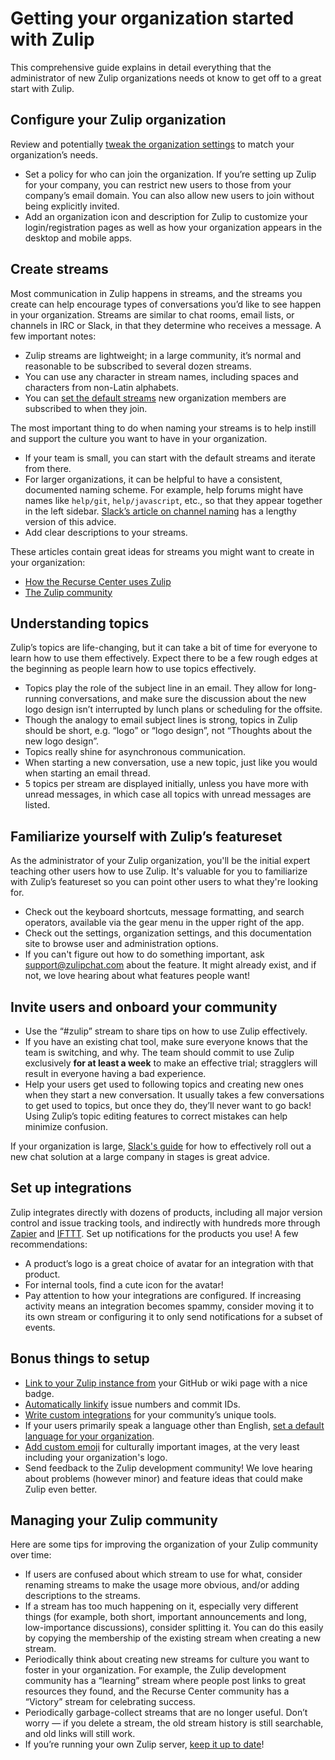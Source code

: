 # Getting your organization started with Zulip

This comprehensive guide explains in detail everything that the
administrator of new Zulip organizations needs ot know to get off to a
great start with Zulip.

## Configure your Zulip organization

Review and potentially
[tweak the organization settings](/help/change-your-organization-settings)
to match your organization’s needs.

- Set a policy for who can join the organization.  If you’re setting
  up Zulip for your company, you can restrict new users to those from
  your company’s email domain.  You can also allow new users to join
  without being explicitly invited.
- Add an organization icon and description for Zulip to customize your
  login/registration pages as well as how your organization appears in
  the desktop and mobile apps.

## Create streams

Most communication in Zulip happens in streams, and the streams you
create can help encourage types of conversations you’d like to see
happen in your organization. Streams are similar to chat rooms, email
lists, or channels in IRC or Slack, in that they determine who
receives a message. A few important notes:

- Zulip streams are lightweight; in a large community, it’s normal and
  reasonable to be subscribed to several dozen streams.
- You can use any character in stream names, including spaces and
  characters from non-Latin alphabets.
- You can
  [set the default streams](/help/set-default-streams-for-new-users)
  new organization members are subscribed to when they join.

The most important thing to do when naming your streams is to help
instill and support the culture you want to have in your organization.

- If your team is small, you can start with the default streams and
  iterate from there.
- For larger organizations, it can be helpful to have a consistent,
  documented naming scheme.  For example, help forums might have names
  like `help/git`, `help/javascript`, etc., so that they appear
  together in the left sidebar.
  [Slack’s article on channel naming](https://get.slack.help/hc/en-us/articles/217626408-Organize-and-name-channels)
  has a lengthy version of this advice.
- Add clear descriptions to your streams.

These articles contain great ideas for streams you might want to create
in your organization:

- [How the Recurse Center uses Zulip](https://www.recurse.com/blog/112-how-rc-uses-zulip)
- [The Zulip community](http://zulip.readthedocs.io/en/latest/chat-zulip-org.html#streams)

## Understanding topics

Zulip’s topics are life-changing, but it can take a bit of time for
everyone to learn how to use them effectively.  Expect there to be a
few rough edges at the beginning as people learn how to use topics
effectively.

- Topics play the role of the subject line in an email. They allow for
  long-running conversations, and make sure the discussion about the
  new logo design isn’t interrupted by lunch plans or scheduling for
  the offsite.
- Though the analogy to email subject lines is strong, topics in Zulip
  should be short, e.g. “logo” or “logo design”, not “Thoughts about
  the new logo design”.
- Topics really shine for asynchronous communication.
- When starting a new conversation, use a new topic, just like you
  would when starting an email thread.
- 5 topics per stream are displayed initially, unless you have more
  with unread messages, in which case all topics with unread messages
  are listed.

## Familiarize yourself with Zulip’s featureset

As the administrator of your Zulip organization, you'll be the initial
expert teaching other users how to use Zulip.  It's valuable for you
to familiarize with Zulip’s featureset so you can point other users to
what they're looking for.

- Check out the keyboard shortcuts, message formatting, and search
  operators, available via the gear menu in the upper right of the
  app.
- Check out the settings, organization settings, and this
  documentation site to browse user and administration options.
- If you can't figure out how to do something important, ask
  [support@zulipchat.com](mailto:support@zulipchat.com) about the
  feature. It might already exist, and if not, we love hearing about
  what features people want!

## Invite users and onboard your community

- Use the “#zulip” stream to share tips on how to use Zulip
  effectively.
- If you have an existing chat tool, make sure everyone knows that the
  team is switching, and why.  The team should commit to use Zulip
  exclusively **for at least a week** to make an effective trial;
  stragglers will result in everyone having a bad experience.
- Help your users get used to following topics and creating new ones
  when they start a new conversation.  It usually takes a few
  conversations to get used to topics, but once they do, they’ll never
  want to go back!  Using Zulip’s topic editing features to correct
  mistakes can help minimize confusion.

If your organization is large,
[Slack's guide](https://get.slack.help/hc/en-us/articles/115004378828-Onboard-your-company-to-Slack-)
for how to effectively roll out a new chat solution at a large company
in stages is great advice.

## Set up integrations

Zulip integrates directly with dozens of products, including all major
version control and issue tracking tools, and indirectly with hundreds
more through [Zapier](/integrations#zapier) and
[IFTTT](/integrations#ifttt).  Set up notifications for the products
you use!  A few recommendations:

- A product’s logo is a great choice of avatar for an integration with
  that product.
- For internal tools, find a cute icon for the avatar!
- Pay attention to how your integrations are configured.  If
  increasing activity means an integration becomes spammy, consider
  moving it to its own stream or configuring it to only send
  notifications for a subset of events.

## Bonus things to setup

- [Link to your Zulip instance from](/help/join-zulip-chat-badge) your
  GitHub or wiki page with a nice badge.
- [Automatically linkify](/help/add-a-custom-linkification-filter)
  issue numbers and commit IDs.
- [Write custom integrations](https://zulip.readthedocs.io/en/latest/integration-guide.html)
  for your community’s unique tools.
- If your users primarily speak a language other than English,
  [set a default language for your organization](/help/change-the-default-language-for-your-organization).
- [Add custom emoji](/help/add-custom-emoji) for culturally important
  images, at the very least including your organization's logo.
- Send feedback to the Zulip development community!  We love hearing
  about problems (however minor) and feature ideas that could make
  Zulip even better.

## Managing your Zulip community

Here are some tips for improving the organization of your Zulip community over time:

- If users are confused about which stream to use for what, consider
  renaming streams to make the usage more obvious, and/or adding
  descriptions to the streams.
- If a stream has too much happening on it, especially very different
  things (for example, both short, important announcements and long,
  low-importance discussions), consider splitting it.  You can do this
  easily by copying the membership of the existing stream when
  creating a new stream.
- Periodically think about creating new streams for culture you want
  to foster in your organization.  For example, the Zulip development
  community has a “learning” stream where people post links to great
  resources they found, and the Recurse Center community has a
  “Victory” stream for celebrating success.
- Periodically garbage-collect streams that are no longer
  useful. Don’t worry — if you delete a stream, the old stream history
  is still searchable, and old links will still work.
- If you’re running your own Zulip server,
  [keep it up to date](http://zulip.readthedocs.io/en/latest/prod-maintain-secure-upgrade.html)!
